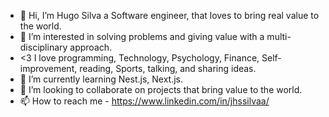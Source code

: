 - 👋 Hi, I’m Hugo Silva a Software engineer, that loves to bring real value to the world.
- 👀 I’m interested in solving problems and giving value with a multi-disciplinary approach. 
- <3 I love programming, Technology, Psychology, Finance, Self-improvement, reading, Sports, talking, and sharing ideas.
- 🌱 I’m currently learning Nest.js, Next.js.
- 💞️ I’m looking to collaborate on projects that bring value to the world.
- 📫 How to reach me - https://www.linkedin.com/in/jhssilvaa/

